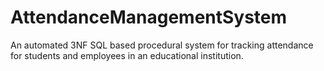 # AttendanceManagementSystem
An automated 3NF SQL based procedural system for tracking attendance for students and employees in an educational institution.
